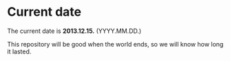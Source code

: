 # Current date

The current date is **2013.12.15.** (YYYY.MM.DD.)

This repository will be good when the world ends, so we will know how long it lasted.